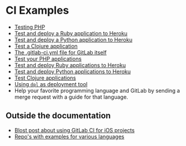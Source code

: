 # CI Examples

- [Testing PHP](php.md)
- [Test and deploy a Ruby application to Heroku](test-and-deploy-ruby-application-to-heroku.md)
- [Test and deploy a Python application to Heroku](test-and-deploy-python-application-to-heroku.md)
- [Test a Clojure application](test-clojure-application.md)
- [The .gitlab-ci.yml file for GitLab itself](https://gitlab.com/gitlab-org/gitlab-ce/blob/master/.gitlab-ci.yml)
- [Test your PHP applications](examples/php.md)
- [Test and deploy Ruby applications to Heroku](examples/test-and-deploy-ruby-application-to-heroku.md)
- [Test and deploy Python applications to Heroku](examples/test-and-deploy-python-application-to-heroku.md)
- [Test Clojure applications](examples/test-clojure-application.md)
- [Using `dpl` as deployment tool](deployment/README.md)
- Help your favorite programming language and GitLab by sending a merge request
  with a guide for that language.

## Outside the documentation

- [Blost post about using GitLab CI for iOS projects](https://about.gitlab.com/2016/03/10/setting-up-gitlab-ci-for-ios-projects/)
- [Repo's with examples for various languages](https://gitlab.com/groups/gitlab-examples)
